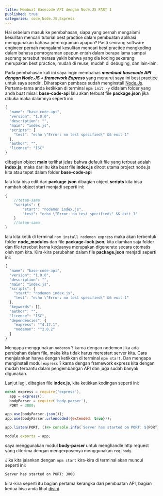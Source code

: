 ```yaml
---
title: Membuat Basecode API dengan Node.JS PART 1
published: true
categories: code,Node.JS,Express
---
```

Hai sebelum masuk ke pembahasan, siapa yang pernah mengalami kesulitan mencari tutorial best practice dalam pembuatan aplikasi menggunakan bahasa pemrograman apapun? Pasti seorang software engineer pernah mengalami kesulitan mencari best practice mengkoding dalam bahasa pemrograman apapun entah dalam berapa lama sampai seorang tersebut merasa yakin bahwa yang dia koding sekarang merupakan best practice, mudah di reuse, mudah di debuging, dan lain-lain.

Pada pembahasan kali ini saya ingin membahas **_membuat basecode API dengan Node.JS + framework Express_** yang menurut saya ini best practice untuk saya sendiri. Diharapkan pembaca sudah menginstall [Node.Js](https://nodejs.org/en/). Pertama-tama anda ketikkan di terminal `npm init -y` didalam folder yang anda buat misal: **base-code-api** lalu akan terbuat file **package.json** jika dibuka maka dalamnya seperti ini:

```js
{
  "name": "base-code-api",
  "version": "1.0.0",
  "description": "",
  "main": "index.js",
  "scripts": {
    "test": "echo \"Error: no test specified\" && exit 1"
  },
  "author": "",
  "license": "ISC"
}
```

dibagian object **main** terlihat jelas bahwa default file yang terbuat adalah **index.js**, maka dari itu kita buat file **index.js** diroot utama project node.js kita atau tepat dalam folder **base-code-api**

lalu kita bisa edit dari **package.json** dibagian object **scripts** kita bisa nambah object start menjadi seperti ini:
```js
{
	//tetap-sama
	"scripts": {
		"start": "nodemon index.js",
		"test": "echo \"Error: no test specified\" && exit 1"
	}
	//tetap-sama
}
```

lalu kita ketik di terminal `npm install nodemon express` maka akan terbentuk folder **node_modules** dan file **package-lock.json**, kita diamkan saja folder dan file tersebut karna keduanya merupakan digenerate secara otomatis oleh npm kita. Kira-kira perubahan dalam file **package.json** menjadi seperti ini:

```js
{
  "name": "base-code-api",
  "version": "1.0.0",
  "description": "",
  "main": "index.js",
  "scripts": {
    "start": "nodemon index.js",
    "test": "echo \"Error: no test specified\" && exit 1"
  },
  "keywords": [],
  "author": "",
  "license": "ISC",
  "dependencies": {
    "express": "^4.17.1",
    "nodemon": "^2.0.2"
  }
}
```

Mengapa menggunakan `nodemon` ? karna dengan nodemon jika ada perubahan dalam file, maka kita tidak harus merestart server kita. Cara menjalankan hanya dengan ketikkan di terminal `npm start`. Dan mengapa menginstall modul `express` ? karna dengan framework express kita dengan mudah terbantu dalam pengembangan API dan juga sudah banyak digunakan.

Lanjut lagi, dibagian file **index.js**, kita ketikkan kodingan seperti ini: 

```js
const express = require('express'),
  app = express(),
  bodyParser = require('body-parser'),
  PORT = 3000;

app.use(bodyParser.json());
app.use(bodyParser.urlencoded({extended: true}));

app.listen(PORT, ()=> console.info(`Server has started on PORT: ${PORT}`))

module.exports = app;
```

saya menggunakan modul **body-parser** untuk menghandle http request yang diterima dengan mengexposenya menggunakan `req.body`.

Jika kita jalankan dengan `npm start` kira-kira di terminal akan muncul seperti ini:

```sh
Server has started on PORT: 3000
```

kira-kira seperti itu bagian pertama kerangka dari pembuatan API, bagian kedua bisa anda lihat [disini](https://razidev.github.io/Membuat-Basecode-API-dengan-NodeJs-PT2).